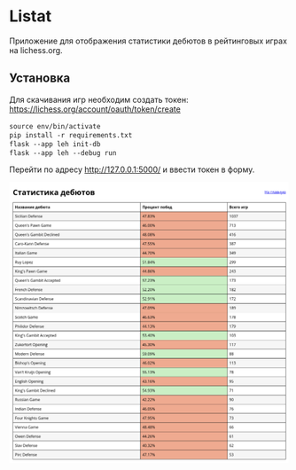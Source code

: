 # Listat
Приложение для отображения статистики дебютов в рейтинговых играх на lichess.org.

## Установка

Для скачивания игр необходим создать токен: https://lichess.org/account/oauth/token/create

```
source env/bin/activate
pip install -r requirements.txt
flask --app leh init-db
flask --app leh --debug run
```

Перейти по адресу http://127.0.0.1:5000/ и ввести токен в форму.

![Listat](listat-preview.png)
